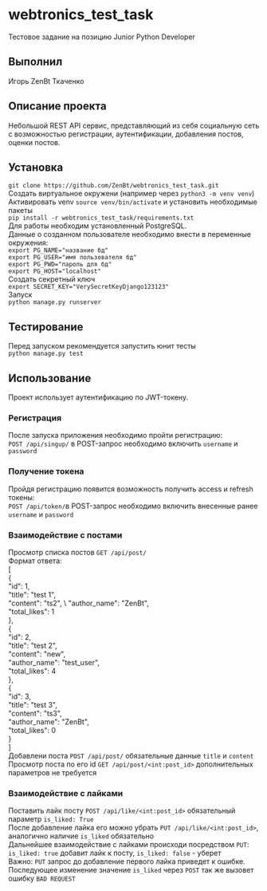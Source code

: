 # webtronics_test_task
Тестовое задание на позицию Junior Python Developer

## Выполнил
Игорь ZenBt Ткаченко

## Описание проекта
Небольшой REST API сервис, представляющий из себя социальную сеть с возможностью регистрации, аутентификации, добавления постов, оценки постов.

## Установка
`git clone https://github.com/ZenBt/webtronics_test_task.git` \
Создать виртуальное окружени (например через `python3 -m venv venv`) \
Активировать venv `source venv/bin/activate` и установить необходимые пакеты \
`pip install -r webtronics_test_task/requirements.txt` \
Для работы необходим установленный PostgreSQL. \
Данные о созданном пользователе необходимо внести в переменные окружения: \
`export PG_NAME="название бд"` \
`export PG_USER="имя пользователя бд"` \
`export PG_PWD="пароль для бд"` \
`export PG_HOST="localhost"` \
Создать секретный ключ \
`export SECRET_KEY="VerySecretKeyDjango123123"` \
Запуск \
`python manage.py runserver`

## Тестирование
Перед запуском рекомендуется запустить юнит тесты \
`python manage.py test`

## Использование
Проект использует аутентификацию по JWT-токену. 
### Регистрация
После запуска приложения необходимо пройти регистрацию: \
`POST /api/singup/` в POST-запрос необходимо включить `username` и `password`
### Получение токена
Пройдя регистрацию появится возможность получить access и refresh токены: \
`POST /api/token/`в POST-запрос необходимо включить внесенные ранее `username` и `password` 
### Взаимодействие с постами
Просмотр списка постов `GET /api/post/` \
Формат ответа: \
[ \
    { \
        "id": 1, \
        "title": "test 1", \
        "content": "ts2", \ 
        "author_name": "ZenBt", \
        "total_likes": 1 \
    }, \
    { \
        "id": 2, \
        "title": "test 2", \
        "content": "new", \
        "author_name": "test_user", \
        "total_likes": 4 \
    }, \
    { \
        "id": 3, \
        "title": "test 3", \
        "content": "ts3", \
        "author_name": "ZenBt", \
        "total_likes": 0 \
    } \
] \
Добавлени поста `POST /api/post/` обязательные данные `title` и `content` \
Просмотр поста по его id `GET /api/post/<int:post_id>` дополнительных параметров не требуется
### Взаимодействие с лайками
Поставить лайк посту `POST /api/like/<int:post_id>` обязательный параметр `is_liked: True` \
После добавление лайка его можно убрать `PUT /api/like/<int:post_id>`, аналогично наличие `is_liked` обязательно \
Дальнейшее взаимодействие с лайками происходи посредством `PUT`: `is_liked: true` добавит лайк к посту, `is_liked: false` - уберет \
Важно: `PUT` запрос до добавление первого лайка приведет к ошибке. 
Последующее изменение значение `is_liked` через `POST` так же вызовет ошибку `BAD REQUEST`
